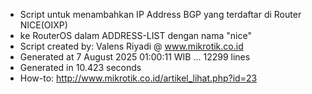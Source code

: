 - Script untuk menambahkan IP Address BGP yang terdaftar di Router NICE(OIXP)
- ke RouterOS dalam ADDRESS-LIST dengan nama "nice"
- Script created by: Valens Riyadi @ www.mikrotik.co.id
- Generated at 7 August 2025 01:00:11 WIB ... 12299 lines
- Generated in 10.423 seconds
- How-to: http://www.mikrotik.co.id/artikel_lihat.php?id=23
